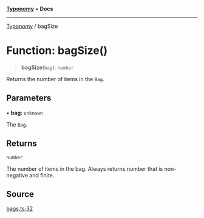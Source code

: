 [**Typonomy**](../README.md) • **Docs**

***

[Typonomy](../globals.md) / bagSize

# Function: bagSize()

> **bagSize**(`bag`): `number`

Returns the number of items in the `Bag`.

## Parameters

• **bag**: `unknown`

The `Bag`.

## Returns

`number`

The number of items in the bag. Always returns number that is non-negative and finite.

## Source

[bags.ts:32](https://github.com/softcraft-development/typonomy/blob/cee340f062935faae6d8d20bbf994df4a652481c/src/bags.ts#L32)
